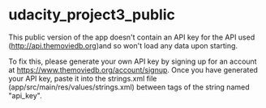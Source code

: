 # udacity_project3_public

This public version of the app doesn't contain an API key for the API used (http://api.themoviedb.org)and so won't load any data upon starting.

To fix this, please generate your own API key by signing up for an account at https://www.themoviedb.org/account/signup.
Once you have generated your API key, paste it into the strings.xml file (app/src/main/res/values/strings.xml) between tags of the string named "api_key".
